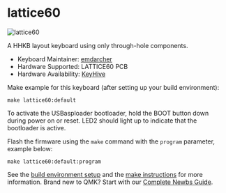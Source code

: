 # lattice60

![lattice60](https://i.imgur.com/1TdrWii.jpg)

A HHKB layout keyboard using only through-hole components.

* Keyboard Maintainer: [emdarcher](https://github.com/emdarcher)  
* Hardware Supported: LATTICE60 PCB  
* Hardware Availability: [KeyHive](https://keyhive.xyz/)

Make example for this keyboard (after setting up your build environment):

    make lattice60:default

To activate the USBasploader bootloader, hold the BOOT button down during power on or reset. LED2 should light up to indicate that the bootloader is active.

Flash the firmware using the `make` command with the `program` parameter, example below:

    make lattice60:default:program

See the [build environment setup](https://docs.qmk.fm/#/getting_started_build_tools) and the [make instructions](https://docs.qmk.fm/#/getting_started_make_guide) for more information. Brand new to QMK? Start with our [Complete Newbs Guide](https://docs.qmk.fm/#/newbs).
